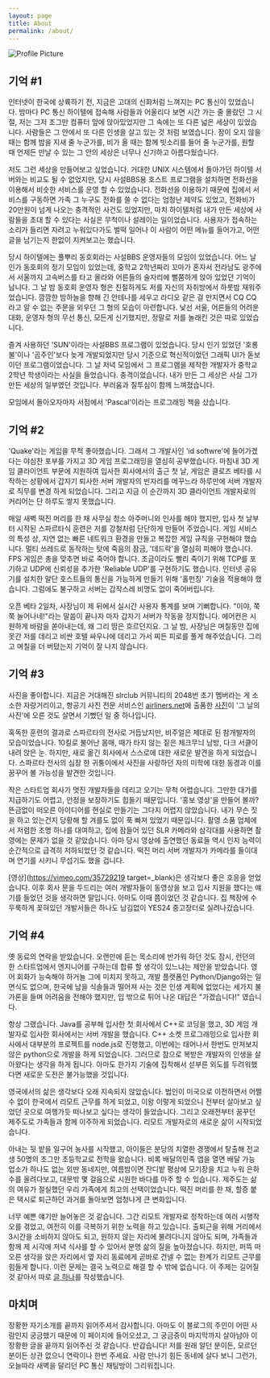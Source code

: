 ```yaml
---
layout: page
title: About
permalink: /about/
---
```


<img src="{{ site.baseurl }}/assets/reid-box.png" title="Profile Picture" class="profile">

## 기억 #1

인터넷이 한국에 상륙하기 전, 지금은 고대의 신화처럼 느껴지는 PC 통신이 있었습니다. 밤마다 PC 통신 하이텔에 접속해 사람들과 어울리다 보면 시간 가는 줄 몰랐던 그 시절, 저는 그저 조그만 컴퓨터 앞에 앉아있었지만 그 속에는 또 다른 넓은 세상이 있었습니다. 사람들은 그 안에서 또 다른 인생을 살고 있는 것 처럼 보였습니다. 잠이 오지 않을 때는 함께 밤을 지새 줄 누군가를, 비가 올 때는 함께 빗소리를 들어 줄 누군가를, 원할 때 언제든 만날 수 있는 그 안의 세상은 너무나 신기하고 아름다웠습니다.

저도 그런 세상을 만들어보고 싶었습니다. 거대한 UNIX 시스템에서 돌아가던 하이텔 서버와는 비교도 될 수 없었지만, 당시 사설BBS용 호스트 프로그램을 설치하면 전화선을 이용해서 비슷한 서비스를 운영 할 수 있었습니다. 전화선을 이용하기 때문에 집에서 서비스를 구동하면 가족 그 누구도 전화를 쓸 수 없다는 엄청난 제약도 있었고, 전화비가 20만원이 넘게 나오는 충격적인 사건도 있었지만, 마치 하이텔처럼 내가 만든 세상에 사람들을 초대 할 수 있다는 사실은 무척이나 설레이는 일이었습니다. 사용자가 접속하는 소리가 들리면 자려고 누워있다가도 벌떡 일어나 이 사람이 어떤 메뉴를 들어가고, 어떤 글을 남기는지 한없이 지켜보고는 했습니다.

당시 하이텔에는 풀뿌리 동호회라는 사설BBS 운영자들의 모임이 있었습니다. 어느 날인가 동호회의 정기 모임이 있었는데, 중학교 2학년짜리 꼬마가 혼자서 전라남도 광주에서 서울까지 고속버스를 타고 올라와 어른들의 술자리에 뻘쭘하게 앉아 있었던 기억이 납니다. 그 날 밤 동호회 운영자 형은 친절하게도 저를 자신의 자취방에서 하룻밤 재워주었습니다. 깜깜한 밤하늘을 향해 긴 안테나를 세우고 라디오 같은 걸 만지면서 CQ CQ라고 알 수 없는 주문을 외우던 그 형의 모습이 아련합니다. 낯선 서울, 어른들의 어려운 대화, 운영자 형의 무선 통신, 모든게 신기했지만, 정말로 저를 놀래킨 것은 따로 있었습니다.

즐겨 사용하던 'SUN'이라는 사설BBS 프로그램이 있었습니다. 당시 인기 있었던 '호롱불'이나 '곰주인'보다 늦게 개발되었지만 당시 기준으로 혁신적이었던 그래픽 UI가 돋보이던 프로그램이었습니다. 그 날 저녁 모임에서 그 프로그램을 제작한 개발자가 중학교 2학년 학생이라는 사실을 들었습니다. 충격이었습니다. 내가 만든 그 세상은 사실 그가 만든 세상의 일부였던 것입니다. 부러움과 질투심이 함께 느껴졌습니다.

모임에서 돌아오자마자 서점에서 'Pascal'이라는 프로그래밍 책을 샀습니다.

## 기억 #2

'Quake'라는 게임을 무척 좋아했습니다. 그래서 그 개발사인 'id softwre'에 들어가겠다는 야심찬 포부를 가지고 3D 게임 프로그래밍을 열심히 공부했습니다. 마침내 3D 게임 클라이언트 부문에 지원하여 입사한 회사에서의 출근 첫 날, 게임은 클로즈 베타를 시작하는 상황에서 갑자기 퇴사한 서버 개발자의 빈자리를 메꾸느라 하루만에 서버 개발자로 직무를 변경 하게 되었습니다. 그리고 지금 이 순간까지 3D 클라이언트 개발자로의 커리어는 단 하루도 쌓지 못했습니다.

매일 새벽 떡진 머리를 한 채 사무실 청소 아주머니와 인사를 해야 했지만, 입사 첫 날부터 시작된 스파르타식 훈련은 저를 강철처럼 단단하게 만들어 주었습니다. 게임 서비스의 특성 상, 지연 없는 빠른 네트워크 환경을 만들고 복잡한 게임 규칙을 구현해야 했습니다. 멀티 쓰레드로 동작하는 탓에 죽음의 잠금, '데드락'을 열심히 피해야 했습니다. FPS 게임은 총을 맞추면 바로 죽어야 합니다. 조금이라도 빨리 죽이기 위해 TCP를 포기하고 UDP에 신뢰성을 추가한 'Reliable UDP'를 구현하기도 했습니다. 인터넷 공유기를 설치한 말단 호스트들의 통신을 가능하게 만들기 위해 '홀펀칭' 기술을 적용해야 했습니다. 그럼에도 불구하고 서버는 갑작스레 비명도 없이 죽어버립니다.

오픈 베타 2일차, 사장님이 제 뒤에서 실시간 사용자 통계를 보며 기뻐합니다. "이야, 쭉쭉 늘어나네!"라는 말씀이 끝나자 마자 갑자기 서버가 작동을 정지합니다. 에어컨은 시원하게 바람을 쏟아내는데, 왜 그리 땀은 흐르던지요. 그 날 밤, 사장님은 며칠동안 집에 못간 저를 데리고 비싼 호텔 싸우나에 데리고 가서 찌든 피로를 풀게 해주었습니다. 그리고 며칠을 더 버텼는지 기억이 잘 나지 않습니다.

## 기억 #3

사진을 좋아합니다. 지금은 거대해진 slrclub 커뮤니티의 2048번 초기 멤버라는 게 소소한 자랑거리이고, 항공기 사진 전문 서비스인 [airliners.net](https://www.airliners.net/)에 출품한 [사진](https://www.airliners.net/photo/Korean-Air/Airbus-A330-223/1642056/L)이 '그 날의 사진'에 오른 것도 살면서 기뻤던 일 중 하나입니다. 

혹독한 훈련의 결과로 스파르타의 전사로 거듭났지만, 비주얼은 제대로 된 참개발자의 모습이었습니다. 10킬로 불어난 몸매, 때가 타지 않는 짙은 체크무늬 남방, 다크 서클이 내려 앉은 눈. 하지만, 새로 옮긴 회사에서 스스로에 대한 새로운 발견을 하게 되었습니다. 스파르타 전사의 심장 한 귀퉁이에서 사진을 사랑하던 자의 미학에 대한 동경과 이를 꿈꾸어 볼 가능성을 발견한 것입니다.

작은 스타트업 회사가 멋진 개발자들을 데리고 오기는 무척 어렵습니다. 그만한 대가를 지급하기도 어렵고, 안정을 보장하기도 힙들기 때문입니다. '홍보 영상'을 만들어 볼까? 뜬금없이 떠오른 아이디어를 현실로 만들기는 그다지 어렵지 않았습니다. 내가 무슨 짓을 하고 있는건지 당황해 할 겨를도 없이 푹 빠져 있었기 때문입니다. 촬영 소품 업체에서 저렴한 조명 하나를 대여하고, 집에 잠들어 있던 SLR 카메라와 삼각대를 사용하면 촬영에는 문제가 없을 것 같았습니다. 아마 당시 영상에 출연했던 동료들 역시 인지 능력이 순간적으로 급격히 저하되었던 것 같습니다. 떡진 머리 서버 개발자가 카메라를 들이대며 연기를 시키니 무섭기도 했을 겁니다.

[영상](https://vimeo.com/35729219 target=_blank)은 생각보다 좋은 호응을 얻었습니다. 이후 회사 문을 두드리는 여러 개발자들이 동영상을 보고 입사 지원을 했다는 얘기를 들었던 것을 생각하면 말입니다. 아마도 이때 쯤이었던 것 같습니다. 집 책장에 수두룩하게 꽂혀있던 개발서들은 하나도 남김없이 YES24 중고장터로 실려나갔습니다.

## 기억 #4

옛 동료의 연락을 받았습니다. 오랜만에 듣는 목소리에 반가워 하던 것도 잠시, 런던의 한 스타트업에서 엔지니어를 구하는데 합류 할 생각이 있느냐는 제안을 받았습니다. 영어 회화가 능숙해야 하거늘 그에 미치지 못하고, 개발 플랫폼인 Python/Django와는 일면식도 없으며, 한국에 남을 식솔들과 떨어져 사는 것은 인생 계획에 없었다는 세가지 불가론을 들며 어려움을 전해야 했지만, 입 밖으로 튀어 나온 대답은 "가겠습니다!" 였습니다.

항상 그랬습니다. Java를 공부해 입사한 첫 회사에서 C++로 코딩을 했고, 3D 게임 개발자로 입사한 회사에서는 서버 개발을 했습니다. C++ 소켓 프로그래밍으로 입사한 회사에서 대부분의 프로젝트를 node.js로 진행했고, 이번에는 태어나서 한번도 만져보지 않은 python으로 개발을 하게 되었습니다. 그러므로 참으로 복받은 개발자의 인생을 살아왔다는 생각을 하게 됩니다. 아마도 한가지 기술에 집착해서 섣부른 외도를 두려워했다면 새로운 도전은 불가능했을 것입니다.

영국에서의 삶은 생각보다 오래 지속되지 않았습니다. 법인이 미국으로 이전하면서 어쩔 수 없이 한국에서 리모트 근무를 하게 되었고, 이왕 이렇게 되었으니 전부터 살아보고 싶었던 곳으로 여행가듯 떠나보고 싶다는 생각이 들었습니다. 그리고 오래전부터 꿈꾸던 제주도로 가족들과 함께 이주하게 되었습니다. 리모트 개발자로의 새로운 삶이 시작되었습니다.

아내는 뒷 밭을 일구어 농사를 시작했고, 아이들은 분당의 치열한 경쟁에서 탈출해 전교생 50명의 조그만 초등학교로 전학을 왔습니다. 비록 배달의민족 앱을 열면 배달 가능 업소가 하나도 없는 외딴 동네지만, 여름밤이면 잔디밭 평상에 모기장을 치고 누워 은하수를 올려다보고, 대문밖 몇 걸음으로 시원한 바다를 마주 할 수 있습니다. 제주도는 삶의 여유가 절실했던 우리 가족에게 최고의 선택이었습니다. 떡진 머리를 한 채, 할증 붙은 택시로 퇴근하던 과거를 돌아보면 엄청나게 큰 변화입니다.

너무 예쁜 얘기만 늘어놓은 것 같습니다. 그간 리모트 개발자로 정착하는데 여러 시행착오를 겪었고, 여전히 이를 극복하기 위한 노력을 하고 있습니다. 출퇴근을 위해 거리에서 3시간을 소비하지 않아도 되고, 원하지 않는 자리에 불려다니지 않아도 되며, 가족들과 함께 제 시각에 저녁 식사를 할 수 있어서 분명 삶의 질을 높아졌습니다. 하지만, 퍼뜩 떠오른 생각을 앉은 자리에서 옆 자리 동료에게 곧바로 건넬 수 없는 한계가 리모트 근무를 힘들게 합니다. 이런 문제는 결국 노력으로 해결 할 수 밖에 없습니다. 이 주제는 길어질 것 같아서 따로 [글 하나](/_posts/2019-03-10-remote.markdown)를 작성했습니다.

## 마치며

장황한 자기소개를 끝까지 읽어주셔서 감사합니다. 아마도 이 블로그의 주인이 어떤 사람인지 궁금했기 때문에 이 페이지에 들어오셨고, 그 궁금증이 마지막까지 살아남아 이 장황한 글을 끝까지 읽어주신 것 같습니다. 반갑습니다! 저를 원래 알던 분이든, 모르던 분이든 상관 없으니 연락이나 한번 주세요. 사람 만나기 힘든 동네에 살다 보니 그런가, 오늘따라 새벽을 달리던 PC 통신 채팅방이 그리워집니다.
